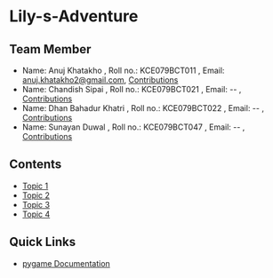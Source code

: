 # Lily-s-Adventure

## Team Member

- Name: Anuj Khatakho , Roll no.: KCE079BCT011 , Email: anuj.khatakho2@gmail.com, [Contributions](./README.md)
- Name: Chandish Sipai , Roll no.: KCE079BCT021 , Email: -- , [Contributions](./README.md)
- Name: Dhan Bahadur Khatri , Roll no.: KCE079BCT022 , Email: -- , [Contributions](./README.md)
- Name: Sunayan Duwal , Roll no.: KCE079BCT047 , Email: -- , [Contributions](./README.md)

## Contents

- [Topic 1]()
- [Topic 2]()
- [Topic 3]()
- [Topic 4]()

## Quick Links

- [pygame Documentation]() 
